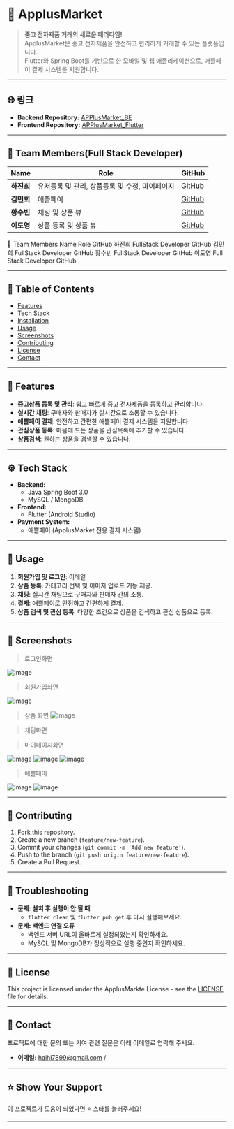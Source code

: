 
# 📱 ApplusMarket

> **중고 전자제품 거래의 새로운 패러다임!**  
> ApplusMarket은 중고 전자제품을 안전하고 편리하게 거래할 수 있는 플랫폼입니다.  
> Flutter와 Spring Boot를 기반으로 한 모바일 및 웹 애플리케이션으로, 애쁠페이 결제 시스템을 지원합니다.

---

## 🌐 링크
- **Backend Repository:** [APPlusMarket_BE](https://github.com/jin123346/APPlusMarket_BE)
- **Frontend Repository:** [APPlusMarket_Flutter](https://github.com/jin123346/APPlusMarket_Flutter)

---


## 👥 Team Members(Full Stack Developer)
| Name           | Role                  | GitHub                           |
| -------------- | --------------------- | --------------------------------- |
| **하진희**      | 유저등록 및 관리, 상품등록 및 수정, 마이페이지 | [GitHub](https://github.com/jin123346) |
| **김민희**      | 애쁠페이   | [GitHub](https://github.com/minhi0449) |
| **황수빈**      | 채팅 및 상품 뷰    | [GitHub](https://github.com/subin3578) |
| **이도영**      | 상품 등록 및 상품 뷰   | [GitHub](https://github.com/DoyoungLee9720) |


👥 Team Members
Name	Role	GitHub
하진희	FullStack Developer	GitHub
김민희	FullStack Developer	GitHub
황수빈	FullStack Developer	GitHub
이도영	Full Stack Developer	GitHub


---


## 📑 Table of Contents
- [Features](#-features)
- [Tech Stack](#-tech-stack)
- [Installation](#-installation)
- [Usage](#-usage)
- [Screenshots](#-screenshots)
- [Contributing](#-contributing)
- [License](#-license)
- [Contact](#-contact)

---

## 🚀 Features
- **중고상품 등록 및 관리**: 쉽고 빠르게 중고 전자제품을 등록하고 관리합니다.
- **실시간 채팅**: 구매자와 판매자가 실시간으로 소통할 수 있습니다.
- **애쁠페이 결제**: 안전하고 간편한 애쁠페이 결제 시스템을 지원합니다.
- **관심상품 등록**: 마음에 드는 상품을 관심목록에 추가할 수 있습니다.
- **상품검색**: 원하는 상품을 검색할 수 있습니다.

---

## ⚙️ Tech Stack
- **Backend:**
  - Java Spring Boot 3.0
  - MySQL / MongoDB
- **Frontend:**
  - Flutter (Android Studio)
- **Payment System:**
  - 애쁠페이 (ApplusMarket 전용 결제 시스템)
---

## 📝 Usage
1. **회원가입 및 로그인**: 이메일
2. **상품 등록**: 카테고리 선택 및 이미지 업로드 기능 제공.
3. **채팅**: 실시간 채팅으로 구매자와 판매자 간의 소통.
4. **결제**: 애쁠페이로 안전하고 간편하게 결제.
5. **상품 검색 및 관심 등록**: 다양한 조건으로 상품을 검색하고 관심 상품으로 등록.

---

## 📸 Screenshots
> 로그인화면

![image](https://github.com/user-attachments/assets/bfe243bc-43aa-4a98-89f6-5549b6c143b2)

> 회원가입화면

 ![image](https://github.com/user-attachments/assets/1cbfe47d-b420-446d-b752-19bb3dd147ef)

> 상품 화면
![image](https://github.com/user-attachments/assets/3264bcfb-e2c4-4293-b908-114fd3a3eebc)

> 채팅화면


> 마이페이지화면

![image](https://github.com/user-attachments/assets/4629a8d1-a603-4297-b894-daab5275c662)
![image](https://github.com/user-attachments/assets/b907027d-125a-451e-be36-e132f49fc2c6)
![image](https://github.com/user-attachments/assets/196116f3-5711-491c-bc79-798f2d38b604)


> 애쁠페이

![image](https://github.com/user-attachments/assets/b479dd0b-1832-4afc-b522-233c363daa05)
![image](https://github.com/user-attachments/assets/b4f7c6c5-0cbb-40c6-9316-18ecd2581db0)


---

## 🤝 Contributing
1. Fork this repository.
2. Create a new branch (`feature/new-feature`).
3. Commit your changes (`git commit -m 'Add new feature'`).
4. Push to the branch (`git push origin feature/new-feature`).
5. Create a Pull Request.

---

## 🐞 Troubleshooting
- **문제: 설치 후 실행이 안 될 때**
  - `flutter clean` 및 `flutter pub get` 후 다시 실행해보세요.
- **문제: 백엔드 연결 오류**
  - 백엔드 서버 URL이 올바르게 설정되었는지 확인하세요.
  - MySQL 및 MongoDB가 정상적으로 실행 중인지 확인하세요.

---

## 📜 License
This project is licensed under the ApplusMarkte License - see the [LICENSE](./LICENSE) file for details.

---

## 📧 Contact
프로젝트에 대한 문의 또는 기여 관련 질문은 아래 이메일로 연락해 주세요.
- **이메일:** hajhi7899@gmail.com / 

---

## ⭐️ Show Your Support
이 프로젝트가 도움이 되었다면 ⭐️ 스타를 눌러주세요!

---
